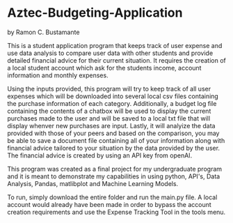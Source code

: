 # Aztec-Budgeting-Application
by Ramon C. Bustamante

This is a student application program that keeps track of user expense and use data analysis to compare user data with other students and provide detailed financial advice for their current situation. It requires the creation of a local student account which ask for the students income, account information and monthly expenses.

Using the inputs provided, this program will try to keep track of all user expenses which will be downloaded into several local csv files containing the purchase information of each category. Additionally, a budget log file containing the contents of a chatbox will be used to display the current purchases made to the user and will be saved to a local txt file that will display whenver new purchases are input. Lastly, it will analyize the data provided with those of your peers and based on the comparison, you may be able to save a document file containing all of your information along with financial advice tailored to your situation by the data provided by the user. The financial advice is created by using an API key from openAI.

This program was created as a final project for my undergraduate program and it is meant to demonstrate my capabilities in using python, API's, Data Analysis, Pandas, matlibplot and Machine Learning Models. 

To run, simply download the entire folder and  run the main.py file. A local account would already have been made in order to bypass the account creation requirements and use the Expense Tracking Tool in the tools menu.
